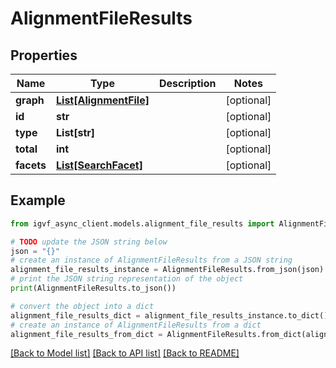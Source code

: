 # AlignmentFileResults


## Properties

Name | Type | Description | Notes
------------ | ------------- | ------------- | -------------
**graph** | [**List[AlignmentFile]**](AlignmentFile.md) |  | [optional] 
**id** | **str** |  | [optional] 
**type** | **List[str]** |  | [optional] 
**total** | **int** |  | [optional] 
**facets** | [**List[SearchFacet]**](SearchFacet.md) |  | [optional] 

## Example

```python
from igvf_async_client.models.alignment_file_results import AlignmentFileResults

# TODO update the JSON string below
json = "{}"
# create an instance of AlignmentFileResults from a JSON string
alignment_file_results_instance = AlignmentFileResults.from_json(json)
# print the JSON string representation of the object
print(AlignmentFileResults.to_json())

# convert the object into a dict
alignment_file_results_dict = alignment_file_results_instance.to_dict()
# create an instance of AlignmentFileResults from a dict
alignment_file_results_from_dict = AlignmentFileResults.from_dict(alignment_file_results_dict)
```
[[Back to Model list]](../README.md#documentation-for-models) [[Back to API list]](../README.md#documentation-for-api-endpoints) [[Back to README]](../README.md)


